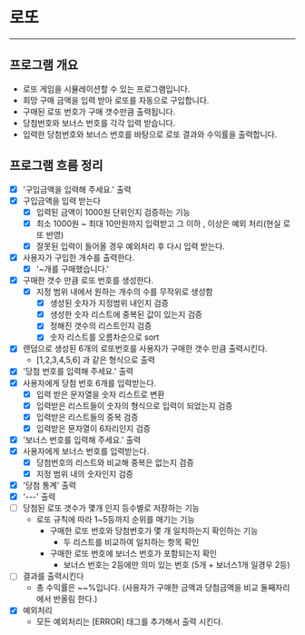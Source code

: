 # 로또 

---

## 프로그램 개요
- 로또 게임을 시뮬레이션할 수 있는 프로그램입니다.
- 희망 구매 금액을 입력 받아 로또를 자동으로 구입합니다.
- 구매된 로또 번호가 구매 갯수만큼 출력됩니다.
- 당첨번호와 보너스 번호를 각각 입력 받습니다.
- 입력한 당첨번호와 보너스 번호를 바탕으로 로또 결과와 수익률을 출력합니다.


## 프로그램 흐름 정리
- [x] '구입금액을 입력해 주세요.' 출력
- [x] 구입금액을 입력 받는다
  - [x] 입력된 금액이 1000원 단위인지 검증하는 기능
  - [x] 최소 1000원 ~ 최대 10만원까지 입력받고 그 이하 , 이상은 예외 처리(현실 로또 반영)
  - [x] 잘못된 입력이 들어올 경우 예외처리 후 다시 입력 받는다.
- [x] 사용자가 구입한 개수를 출력한다.
  - [x] '~개를 구매했습니다.'
- [x] 구매한 갯수 만큼 로또 번호를 생성한다.
  - [x] 지정 범위 내에서 원하는 개수의 수를 무작위로 생성함
    - [x] 생성된 숫자가 지정범위 내인지 검증
    - [x] 생성한 숫자 리스트에 중복된 값이 있는지 검증
    - [x] 정해진 갯수의 리스트인지 검증
    - [x] 숫자 리스트를 오름차순으로 sort
- [x] 랜덤으로 생성된 6개의 로또번호를 사용자가 구매한 갯수 만큼 출력시킨다.
  - [1,2,3,4,5,6] 과 같은 형식으로 출력
- [x] '당첨 번호를 입력해 주세요.' 출력
- [x] 사용자에게 당첨 번호 6개를 입력받는다.
  - [x] 입력 받은 문자열을 숫자 리스트로 변환
  - [x] 입력받은 리스트들이 숫자의 형식으로 입력이 되었는지 검증
  - [x] 입력받은 리스트들의 중복 검증
  - [x] 입력받은 문자열이 6자리인지 검증
- [x] '보너스 번호를 입력해 주세요.' 출력
- [x] 사용자에게 보너스 번호를 입력받는다.
  - [x] 당첨번호의 리스트와 비교해 중복은 없는지 검증
  - [x] 지정 범위 내의 숫자인지 검증
- [x] '당첨 통계' 출력
- [x] '---' 출력
- [ ] 당첨된 로또 갯수가 몇개 인지 등수별로 저장하는 기능
  - 로또 규칙에 따라 1~5등까지 순위를 매기는 기능
    - 구매한 로또 번호와 당첨번호가 몇 개 일치하는지 확인하는 기능
      - 두 리스트를 비교하여 일치하는 항목 확인
    - 구매한 로또 번호에 보너스 번호가 포함되는지 확인
      - 보너스 번호는 2등에만 의미 있는 번호 (5개 + 보너스1개 일경우 2등)
- [ ] 결과를 출력시킨다
  - 총 수익률은 ~~%입니다. (사용자가 구매한 금액과 당첨금액을 비교 둘째자리에서 반올림 한다.)
- [x] 예외처리
  - 모든 예외처리는 [ERROR] 태그를 추가해서 출력 시킨다.